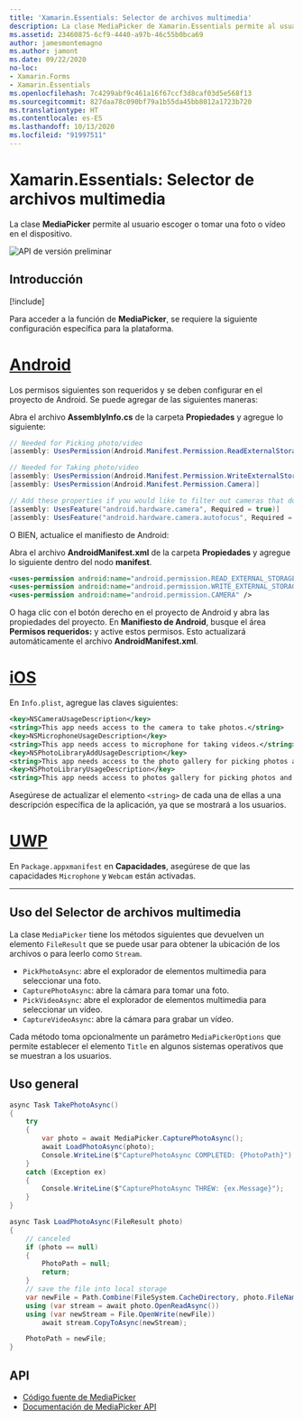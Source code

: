 ```yaml
---
title: 'Xamarin.Essentials: Selector de archivos multimedia'
description: La clase MediaPicker de Xamarin.Essentials permite al usuario escoger o tomar una foto o vídeo en el dispositivo.
ms.assetid: 23460875-6cf9-4440-a97b-46c55b0bca69
author: jamesmontemagno
ms.author: jamont
ms.date: 09/22/2020
no-loc:
- Xamarin.Forms
- Xamarin.Essentials
ms.openlocfilehash: 7c4299abf9c461a16f67ccf3d8caf03d5e568f13
ms.sourcegitcommit: 827daa78c090bf79a1b55da45bb8012a1723b720
ms.translationtype: HT
ms.contentlocale: es-ES
ms.lasthandoff: 10/13/2020
ms.locfileid: "91997511"
---
```

# <a name="no-locxamarinessentials-media-picker"></a>Xamarin.Essentials: Selector de archivos multimedia

La clase **MediaPicker** permite al usuario escoger o tomar una foto o vídeo en el dispositivo.

![API de versión preliminar](~/media/shared/preview.png)

## <a name="get-started"></a>Introducción

[!include[](~/essentials/includes/get-started.md)]

Para acceder a la función de **MediaPicker**, se requiere la siguiente configuración específica para la plataforma.

# <a name="android"></a>[Android](#tab/android)

Los permisos siguientes son requeridos y se deben configurar en el proyecto de Android. Se puede agregar de las siguientes maneras:

Abra el archivo **AssemblyInfo.cs** de la carpeta **Propiedades** y agregue lo siguiente:

```csharp
// Needed for Picking photo/video
[assembly: UsesPermission(Android.Manifest.Permission.ReadExternalStorage)]

// Needed for Taking photo/video
[assembly: UsesPermission(Android.Manifest.Permission.WriteExternalStorage)]
[assembly: UsesPermission(Android.Manifest.Permission.Camera)]

// Add these properties if you would like to filter out cameras that do not have cameras or set to false to make them optional
[assembly: UsesFeature("android.hardware.camera", Required = true)]
[assembly: UsesFeature("android.hardware.camera.autofocus", Required = true)]
```

O BIEN, actualice el manifiesto de Android:

Abra el archivo **AndroidManifest.xml** de la carpeta **Propiedades** y agregue lo siguiente dentro del nodo **manifest**.

```xml
<uses-permission android:name="android.permission.READ_EXTERNAL_STORAGE" />
<uses-permission android:name="android.permission.WRITE_EXTERNAL_STORAGE" />
<uses-permission android:name="android.permission.CAMERA" />
```

O haga clic con el botón derecho en el proyecto de Android y abra las propiedades del proyecto. En **Manifiesto de Android**, busque el área **Permisos requeridos:** y active estos permisos. Esto actualizará automáticamente el archivo **AndroidManifest.xml**.

# <a name="ios"></a>[iOS](#tab/ios)

En `Info.plist`, agregue las claves siguientes:

```xml
<key>NSCameraUsageDescription</key>
<string>This app needs access to the camera to take photos.</string>
<key>NSMicrophoneUsageDescription</key>
<string>This app needs access to microphone for taking videos.</string>
<key>NSPhotoLibraryAddUsageDescription</key>
<string>This app needs access to the photo gallery for picking photos and videos.</string>
<key>NSPhotoLibraryUsageDescription</key>
<string>This app needs access to photos gallery for picking photos and videos.</string>
```

Asegúrese de actualizar el elemento `<string>` de cada una de ellas a una descripción específica de la aplicación, ya que se mostrará a los usuarios.

# <a name="uwp"></a>[UWP](#tab/uwp)

En `Package.appxmanifest` en **Capacidades**, asegúrese de que las capacidades `Microphone` y `Webcam` están activadas.

-----

## <a name="using-media-picker"></a>Uso del Selector de archivos multimedia

La clase `MediaPicker` tiene los métodos siguientes que devuelven un elemento `FileResult` que se puede usar para obtener la ubicación de los archivos o para leerlo como `Stream`.

* `PickPhotoAsync`: abre el explorador de elementos multimedia para seleccionar una foto.
* `CapturePhotoAsync`: abre la cámara para tomar una foto.
* `PickVideoAsync`: abre el explorador de elementos multimedia para seleccionar un vídeo.
* `CaptureVideoAsync`: abre la cámara para grabar un vídeo.

Cada método toma opcionalmente un parámetro `MediaPickerOptions` que permite establecer el elemento `Title` en algunos sistemas operativos que se muestran a los usuarios.

## <a name="general-usage"></a>Uso general

```csharp
async Task TakePhotoAsync()
{
    try
    {
        var photo = await MediaPicker.CapturePhotoAsync();
        await LoadPhotoAsync(photo);
        Console.WriteLine($"CapturePhotoAsync COMPLETED: {PhotoPath}");
    }
    catch (Exception ex)
    {
        Console.WriteLine($"CapturePhotoAsync THREW: {ex.Message}");
    }
}

async Task LoadPhotoAsync(FileResult photo)
{
    // canceled
    if (photo == null)
    {
        PhotoPath = null;
        return;
    }
    // save the file into local storage
    var newFile = Path.Combine(FileSystem.CacheDirectory, photo.FileName);
    using (var stream = await photo.OpenReadAsync())
    using (var newStream = File.OpenWrite(newFile))
        await stream.CopyToAsync(newStream);

    PhotoPath = newFile;
}
```


## <a name="api"></a>API

- [Código fuente de MediaPicker](https://github.com/xamarin/Essentials/tree/main/Xamarin.Essentials/MediaPicker)
- [Documentación de MediaPicker API](xref:Xamarin.Essentials.MediaPicker)

